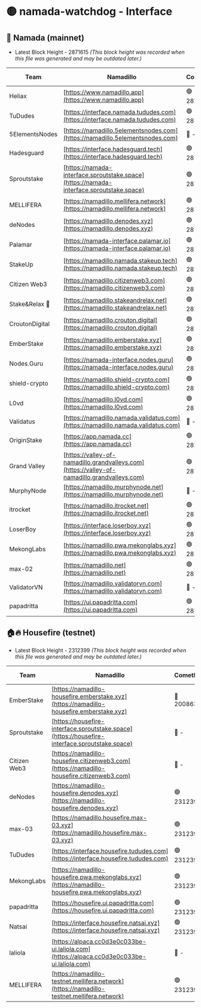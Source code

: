 # 🟡 namada-watchdog - Interface

## 🚀 Namada (mainnet)
- Latest Block Height - 2871615 *(This block height was recorded when this file was generated and may be outdated later.)*

| Team | Namadillo | CometBFT | Indexer | MASP Indexer |
|-|-|-|-|-|
| Heliax | [https://www.namadillo.app](https://www.namadillo.app) | 🟢 2871597 | 🟢 2871597 | 🟢 2871598 |
| TuDudes | [https://interface.namada.tududes.com](https://interface.namada.tududes.com) | 🟢 2871598 | 🟢 2871598 | 🟢 2871598 |
| 5ElementsNodes | [https://namadillo.5elementsnodes.com](https://namadillo.5elementsnodes.com) | 🔴 - | 🔴 - | 🔴 - |
| Hadesguard | [https://interface.hadesguard.tech](https://interface.hadesguard.tech) | 🟢 2871599 | 🟢 2871599 | 🟢 2871599 |
| Sproutstake | [https://namada-interface.sproutstake.space](https://namada-interface.sproutstake.space) | 🟢 2871599 | 🔴 2797937 | 🟢 2871600 |
| MELLIFERA | [https://namadillo.mellifera.network](https://namadillo.mellifera.network) | 🟢 2871600 | 🟢 2871600 | 🟢 2871600 |
| deNodes | [https://namadillo.denodes.xyz](https://namadillo.denodes.xyz) | 🟢 2871601 | 🟢 2871601 | 🟢 2871601 |
| Palamar | [https://namada-interface.palamar.io](https://namada-interface.palamar.io) | 🟢 2871602 | 🟢 2871601 | 🟢 2871602 |
| StakeUp | [https://namadillo.namada.stakeup.tech](https://namadillo.namada.stakeup.tech) | 🟢 2871602 | 🟢 2871602 | 🟢 2871602 |
| Citizen Web3 | [https://namadillo.citizenweb3.com](https://namadillo.citizenweb3.com) | 🟢 2871603 | 🟢 2871602 | 🟢 2871602 |
| Stake&Relax 🦥 | [https://namadillo.stakeandrelax.net](https://namadillo.stakeandrelax.net) | 🟢 2871603 | 🟢 2871603 | 🟢 2871603 |
| CroutonDigital | [https://namadillo.crouton.digital](https://namadillo.crouton.digital) | 🟢 2871604 | 🟢 2871604 | 🟢 2871604 |
| EmberStake | [https://namadillo.emberstake.xyz](https://namadillo.emberstake.xyz) | 🟢 2871604 | 🟢 2871604 | 🟢 2871604 |
| Nodes.Guru | [https://namada-interface.nodes.guru](https://namada-interface.nodes.guru) | 🟢 2871605 | 🟢 2871605 | 🟢 2871605 |
| shield-crypto | [https://namadillo.shield-crypto.com](https://namadillo.shield-crypto.com) | 🟢 2871605 | 🟢 2871605 | 🟢 2871605 |
| L0vd | [https://namadillo.l0vd.com](https://namadillo.l0vd.com) | 🟢 2871606 | 🟢 2871606 | 🟢 2871606 |
| Validatus | [https://namadillo.namada.validatus.com](https://namadillo.namada.validatus.com) | 🔴 - | 🔴 - | 🔴 - |
| OriginStake | [https://app.namada.cc](https://app.namada.cc) | 🟢 2871609 | 🟢 2871609 | 🟢 2871609 |
| Grand Valley | [https://valley-of-namadillo.grandvalleys.com](https://valley-of-namadillo.grandvalleys.com) | 🟢 2871609 | 🟢 2871609 | 🟢 2871609 |
| MurphyNode | [https://namadillo.murphynode.net](https://namadillo.murphynode.net) | 🔴 - | 🔴 - | 🔴 - |
| itrocket | [https://namadillo.itrocket.net](https://namadillo.itrocket.net) | 🟢 2871611 | 🟢 2871611 | 🟢 2871612 |
| LoserBoy | [https://interface.loserboy.xyz](https://interface.loserboy.xyz) | 🟢 2871612 | 🟢 2871612 | 🟢 2871612 |
| MekongLabs | [https://namadillo.pwa.mekonglabs.xyz](https://namadillo.pwa.mekonglabs.xyz) | 🟢 2871612 | 🟢 2871612 | 🟢 2871612 |
| max-02 | [https://namadillo.net](https://namadillo.net) | 🟢 2871613 | 🟢 2871613 | 🟢 2871613 |
| ValidatorVN | [https://namadillo.validatorvn.com](https://namadillo.validatorvn.com) | 🔴 - | 🔴 - | 🔴 - |
| papadritta | [https://ui.papadritta.com](https://ui.papadritta.com) | 🟢 2871615 | 🟢 2871615 | 🔴 2806794 |

## 🏠🔥 Housefire (testnet)
- Latest Block Height - 2312399 *(This block height was recorded when this file was generated and may be outdated later.)*

| Team | Namadillo | CometBFT | Indexer | MASP Indexer |
|-|-|-|-|-|
| EmberStake | [https://namadillo-housefire.emberstake.xyz](https://namadillo-housefire.emberstake.xyz) | 🔴 2008636 | 🔴 - | 🔴 - |
| Sproutstake | [https://housefire-interface.sproutstake.space](https://housefire-interface.sproutstake.space) | 🔴 - | 🔴 - | 🔴 - |
| Citizen Web3 | [https://namadillo-housefire.citizenweb3.com](https://namadillo-housefire.citizenweb3.com) | 🔴 - | 🟢 2312392 | 🟢 2312392 |
| deNodes | [https://namadillo-housefire.denodes.xyz](https://namadillo-housefire.denodes.xyz) | 🟢 2312392 | 🟢 2312392 | 🟢 2312392 |
| max-03 | [https://namadillo.housefire.max-03.xyz](https://namadillo.housefire.max-03.xyz) | 🟢 2312393 | 🔴 2167206 | 🟢 2312393 |
| TuDudes | [https://interface.housefire.tududes.com](https://interface.housefire.tududes.com) | 🟢 2312393 | 🟢 2312393 | 🟢 2312393 |
| MekongLabs | [https://namadillo-housefire.pwa.mekonglabs.xyz](https://namadillo-housefire.pwa.mekonglabs.xyz) | 🟢 2312393 | 🟢 2312393 | 🟢 2312393 |
| papadritta | [https://housefire.ui.papadritta.com](https://housefire.ui.papadritta.com) | 🟢 2312395 | 🟢 2312395 | 🔴 - |
| Natsai | [https://interface.housefire.natsai.xyz](https://interface.housefire.natsai.xyz) | 🟢 2312397 | 🟢 2312397 | 🟢 2312397 |
| laliola | [https://alpaca.cc0d3e0c033be-ui.laliola.com](https://alpaca.cc0d3e0c033be-ui.laliola.com) | 🔴 - | 🔴 - | 🔴 - |
| MELLIFERA | [https://namadillo-testnet.mellifera.network](https://namadillo-testnet.mellifera.network) | 🟢 2312399 | 🟢 2312399 | 🟢 2312399 |

